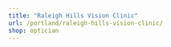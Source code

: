 ```yaml
---
title: "Raleigh Hills Vision Clinic"
url: /portland/raleigh-hills-vision-clinic/
shop: optician
---
```

